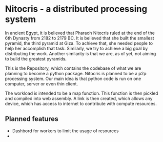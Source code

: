 # Nitocris - a distributed processing system

In ancient Egypt, it is believed that Pharaoh Nitocris ruled at the end of the 6th Dynasty from 2182 to 2179 BC. It is believed that she built the smallest pyramid, the third pyramid at Giza. To achieve that, she needed people to help her accomplish that task. Similarly, we try to achieve a big goal by distributing the work. Another similarity is that we are, as of yet, not aiming to build the greatest pyramids.

This is the Repository, which contains the codebase of what we are planning to become a python package. Nitocris is planned to be a p2p processing system. Our main idea is that python code is run on one computer, server or even thin client. 

The workload is intended to be a map function. This function is then pickled and compiled into web assembly. A link is then created, which allows any device, which has access to internet to contribute with compute resources.

## Planned features

- Dashbord for workers to limit the usage of resources
- 
